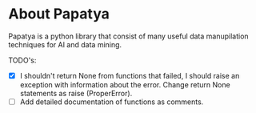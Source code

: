 # About Papatya
Papatya is a python library that consist of many useful data manupilation techniques for AI and data mining.

TODO's:
- [x] I shouldn't return None from functions that failed, I should raise an exception with information about the error. Change return None statements as raise (ProperError).
- [ ] Add detailed documentation of functions as comments.
